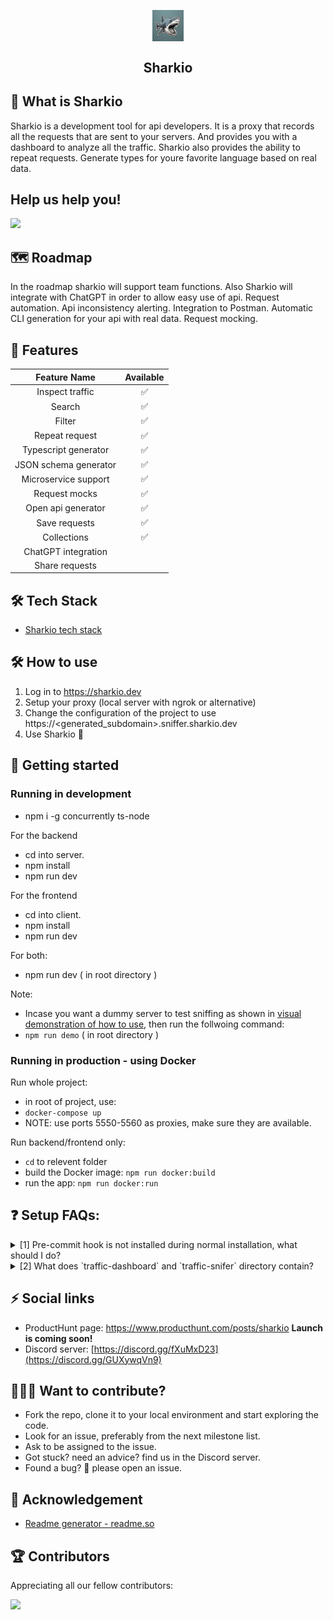 <p align="center">
  <img align="center" width="10%" src="assets/sharkio-logo.webp" alt="logo"/>
  <h2 align="center">Sharkio</h2>
</p>

## 🐳 What is Sharkio

Sharkio is a development tool for api developers.
It is a proxy that records all the requests that are sent to your servers.
And provides you with a dashboard to analyze all the traffic.
Sharkio also provides the ability to repeat requests.
Generate types for youre favorite language based on real data.

## Help us help you!

<a href="https://www.buymeacoffee.com/sharkio"><img src="https://img.buymeacoffee.com/button-api/?text=Sponsor Sharkio&emoji=💰&slug=sharkio&button_colour=5F7FFF&font_colour=ffffff&font_family=Poppins&outline_colour=000000&coffee_colour=FFDD00" /></a>

## 🗺️ Roadmap

In the roadmap sharkio will support team functions.
Also Sharkio will integrate with ChatGPT in order to allow easy use of api.
Request automation.
Api inconsistency alerting.
Integration to Postman.
Automatic CLI generation for your api with real data.
Request mocking.

## 🔖 Features

|   **Feature Name**    | **Available** |
| :-------------------: | :-----------: |
|    Inspect traffic    |      ✅       |
|        Search         |      ✅       |
|        Filter         |      ✅       |
|    Repeat request     |      ✅       |
| Typescript generator  |      ✅       |
| JSON schema generator |      ✅       |
| Microservice support  |      ✅       |
|     Request mocks     |      ✅       |
|  Open api generator   |      ✅       |
|     Save requests     |      ✅       |
|      Collections      |      ✅       |
|  ChatGPT integration  |               |
|    Share requests     |               |

## 🛠 Tech Stack

- [Sharkio tech stack](https://github.com/sharkio-dev/sharkio/blob/main/stack.md)

## 🛠️ How to use

1. Log in to https://sharkio.dev
2. Setup your proxy (local server with ngrok or alternative)
3. Change the configuration of the project to use https://<generated_subdomain>.sniffer.sharkio.dev
4. Use Sharkio 🎉

## 🚀 Getting started

### Running in development

- npm i -g concurrently ts-node

For the backend

- cd into server.
- npm install
- npm run dev

For the frontend

- cd into client.
- npm install
- npm run dev

For both:

- npm run dev ( in root directory )

Note:

- Incase you want a dummy server to test sniffing as shown in [visual demonstration of how to use](https://github.com/idodav/sharkio#visual-demonstration-how-to-run-the-application), then run the follwoing command:
- `npm run demo` ( in root directory )

### Running in production - using Docker

Run whole project:

- in root of project, use:
- `docker-compose up`
- NOTE: use ports 5550-5560 as proxies, make sure they are available.

Run backend/frontend only:

- `cd` to relevent folder
- build the Docker image: `npm run docker:build`
- run the app: `npm run docker:run`

## ❓ Setup FAQs:

<details>
  <summary> [1] Pre-commit hook is not installed during normal installation, what should I do? </summary>
    To setup husky [pre-commit hook] manually by running this command: `npm run prepare`
</details>
<details>
  <summary> [2] What does `traffic-dashboard` and `traffic-snifer` directory contain? </summary>
    `traffic-dashboard` is the frontend code || `traffic-snifer` is the backend code
</details>

## ⚡ Social links

- ProductHunt page: https://www.producthunt.com/posts/sharkio **Launch is coming soon!**
- Discord server: [https://discord.gg/fXuMxD23](https://discord.gg/GUXywqVn9)

## 👩🏻‍💻 Want to contribute?

- Fork the repo, clone it to your local environment and start exploring the code.
- Look for an issue, preferably from the next milestone list.
- Ask to be assigned to the issue.
- Got stuck? need an advice? find us in the Discord server.
- Found a bug? 🐛 please open an issue.

## 🤝 Acknowledgement

- [Readme generator - readme.so](https://readme.so)

## 🏆 Contributors

Appreciating all our fellow contributors:

<a href = "https://github.com/idodav/sharkio/graphs/contributors">
  <img src = "https://contrib.rocks/image?repo=idodav/sharkio"/>
</a>
